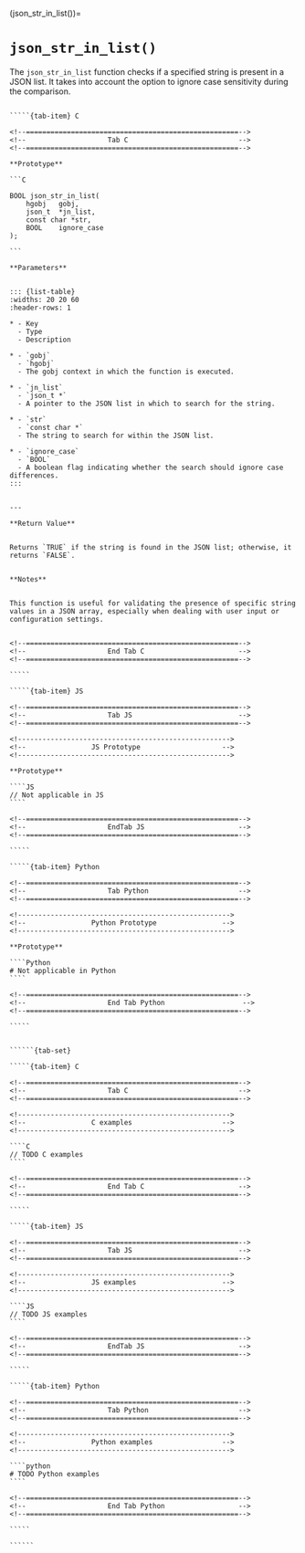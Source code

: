 <!-- ============================================================== -->
(json_str_in_list())=
# `json_str_in_list()`
<!-- ============================================================== -->


The `json_str_in_list` function checks if a specified string is present in a JSON list. It takes into account the option to ignore case sensitivity during the comparison.


<!------------------------------------------------------------>
<!--                    Prototypes                          -->
<!------------------------------------------------------------>

``````{tab-set}

`````{tab-item} C

<!--====================================================-->
<!--                    Tab C                           -->
<!--====================================================-->

**Prototype**

```C

BOOL json_str_in_list(
    hgobj   gobj,
    json_t  *jn_list,
    const char *str,
    BOOL    ignore_case
);

```

**Parameters**


::: {list-table}
:widths: 20 20 60
:header-rows: 1

* - Key
  - Type
  - Description

* - `gobj`
  - `hgobj`
  - The gobj context in which the function is executed.

* - `jn_list`
  - `json_t *`
  - A pointer to the JSON list in which to search for the string.

* - `str`
  - `const char *`
  - The string to search for within the JSON list.

* - `ignore_case`
  - `BOOL`
  - A boolean flag indicating whether the search should ignore case differences.
:::


---

**Return Value**


Returns `TRUE` if the string is found in the JSON list; otherwise, it returns `FALSE`.


**Notes**


This function is useful for validating the presence of specific string values in a JSON array, especially when dealing with user input or configuration settings.


<!--====================================================-->
<!--                    End Tab C                       -->
<!--====================================================-->

`````

`````{tab-item} JS

<!--====================================================-->
<!--                    Tab JS                          -->
<!--====================================================-->

<!---------------------------------------------------->
<!--                JS Prototype                    -->
<!---------------------------------------------------->

**Prototype**

````JS
// Not applicable in JS
````

<!--====================================================-->
<!--                    EndTab JS                       -->
<!--====================================================-->

`````

`````{tab-item} Python

<!--====================================================-->
<!--                    Tab Python                      -->
<!--====================================================-->

<!---------------------------------------------------->
<!--                Python Prototype                -->
<!---------------------------------------------------->

**Prototype**

````Python
# Not applicable in Python
````

<!--====================================================-->
<!--                    End Tab Python                   -->
<!--====================================================-->

`````

``````

<!------------------------------------------------------------>
<!--                    Examples                            -->
<!------------------------------------------------------------>

```````{dropdown} Examples

``````{tab-set}

`````{tab-item} C

<!--====================================================-->
<!--                    Tab C                           -->
<!--====================================================-->

<!---------------------------------------------------->
<!--                C examples                      -->
<!---------------------------------------------------->

````C
// TODO C examples
````

<!--====================================================-->
<!--                    End Tab C                       -->
<!--====================================================-->

`````

`````{tab-item} JS

<!--====================================================-->
<!--                    Tab JS                          -->
<!--====================================================-->

<!---------------------------------------------------->
<!--                JS examples                     -->
<!---------------------------------------------------->

````JS
// TODO JS examples
````

<!--====================================================-->
<!--                    EndTab JS                       -->
<!--====================================================-->

`````

`````{tab-item} Python

<!--====================================================-->
<!--                    Tab Python                      -->
<!--====================================================-->

<!---------------------------------------------------->
<!--                Python examples                 -->
<!---------------------------------------------------->

````python
# TODO Python examples
````

<!--====================================================-->
<!--                    End Tab Python                  -->
<!--====================================================-->

`````

``````

```````

